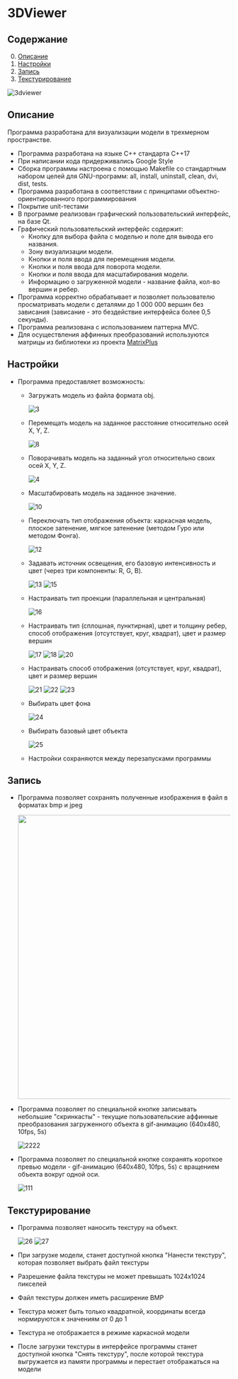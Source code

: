 # 3DViewer 


## Содержание

0. [Описание](#описание)
1. [Настройки](#настройки)
2. [Запись](#запись)
3. [Текстурирование](#текстурирование)


![3dviewer](misc/images/3DViewer.png)

## Описание
Программа разработана для визуализации модели в трехмерном пространстве.

- Программа разработана на языке C++ стандарта C++17
- При написании кода придерживались Google Style
- Сборка программы настроена с помощью Makefile со стандартным набором целей для GNU-программ: all, install, uninstall, clean, dvi, dist, tests.
- Программа разработана в соответствии с принципами объектно-ориентированного программирования
- Покрытие unit-тестами
- В программе реализован графический пользовательский интерфейс, на базе Qt.
- Графический пользовательский интерфейс содержит:
    - Кнопку для выбора файла с моделью и поле для вывода его названия.
    - Зону визуализации модели.
    - Кнопки и поля ввода для перемещения модели.
    - Кнопки и поля ввода для поворота модели.
    - Кнопки и поля ввода для масштабирования модели.
    - Информацию о загруженной модели - название файла, кол-во вершин и ребер.
- Программа корректно обрабатывает и позволяет пользователю просматривать модели с деталями до 1 000 000 вершин без зависания (зависание - это бездействие интерфейса более 0,5 секунды).
- Программа реализована с использованием паттерна MVC.
- Для осуществления аффинных преобразований используются матрицы из библиотеки из проекта [MatrixPlus](https://github.com/VAKoleso/MatrixPlus)

## Настройки
- Программа предоставляет возможность:
    - Загружать модель из файла формата obj.

        ![3](misc/gifs/3.gif)

    - Перемещать модель на заданное расстояние относительно осей X, Y, Z.

        ![8](misc/gifs/8.gif)
    

    - Поворачивать модель на заданный угол относительно своих осей X, Y, Z.

        ![4](misc/gifs/4.gif)

    - Масштабировать модель на заданное значение.

        ![10](misc/gifs/10.gif)

    - Переключать тип отображения объекта: каркасная модель, плоское затенение, мягкое затенение (методом Гуро или методом Фонга).

        ![12](misc/gifs/12.gif)

    - Задавать источник освещения, его базовую интенсивность и цвет (через три компоненты: R, G, B).

        ![13](misc/gifs/13.gif)
        ![15](misc/gifs/15.gif)

    - Настраивать тип проекции (параллельная и центральная)

        ![16](misc/gifs/16.gif)

    - Настраивать тип (сплошная, пунктирная), цвет и толщину ребер, способ отображения (отсутствует, круг, квадрат), цвет и размер вершин

        ![17](misc/gifs/17.gif) ![18](misc/gifs/18.gif) ![20](misc/gifs/20.gif)

    - Настраивать способ отображения (отсутствует, круг, квадрат), цвет и размер вершин

        ![21](misc/gifs/21.gif) ![22](misc/gifs/22.gif) ![23](misc/gifs/23.gif)

    - Выбирать цвет фона

        ![24](misc/gifs/24.gif)

    - Выбирать базовый цвет объекта

        ![25](misc/gifs/25.gif)

    - Настройки сохраняются между перезапусками программы

## Запись

- Программа позволяет сохранять полученные изображения в файл в форматах bmp и jpeg

    <img src="misc/images/1111.bmp" width="640">

- Программа позволяет по специальной кнопке записывать небольшие "скринкасты" - текущие пользовательские аффинные преобразования загруженного объекта в gif-анимацию (640x480, 10fps, 5s)

    ![2222](misc/gifs/2222.gif)

- Программа позволяет по специальной кнопке сохранять короткое превью модели - gif-анимацию (640x480, 10fps, 5s) с вращением объекта вокруг одной оси.

    ![111](misc/gifs/111.gif)

## Текстурирование

- Программа позволяет наносить текстуру на объект.

    ![26](misc/gifs/26.gif)
    ![27](misc/gifs/27.gif)

- При загрузке модели, станет доступной кнопка "Нанести текстуру", которая позволяет выбрать файл текстуры
- Разрешение файла текстуры не может превышать 1024x1024 пикселей
- Файл текстуры должен иметь расширение BMP
- Текстура может быть только квадратной, координаты всегда нормируются к значениям от 0 до 1
- Текстура не отображается в режиме каркасной модели
- После загрузки текстуры в интерфейсе программы станет доступной кнопка "Снять текстуру", после которой текстура выгружается из памяти программы и перестает отображаться на модели
